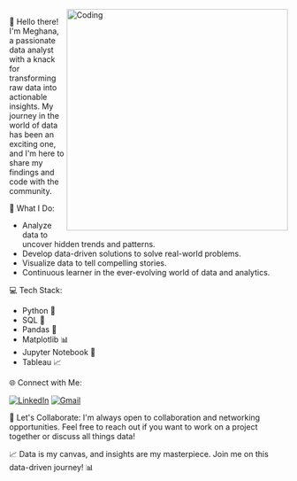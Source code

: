 <img align="right" alt="Coding" width="400" src="https://user-images.githubusercontent.com/74038190/213760705-0d5bf320-4f43-4352-b74b-0889ae726bf7.gif">


👋 Hello there! I'm Meghana, a passionate data analyst with a knack for transforming raw data into actionable insights. My journey in the world of data has been an exciting one, and I'm here to share my findings and code with the community.

🔬 What I Do:
- Analyze data to uncover hidden trends and patterns.
- Develop data-driven solutions to solve real-world problems.
- Visualize data to tell compelling stories.
- Continuous learner in the ever-evolving world of data and analytics.

💻 Tech Stack:
- Python 🐍
- SQL 📝
- Pandas 🐼
- Matplotlib 📊
- Jupyter Notebook 📓
- Tableau 📈

🌐 Connect with Me:

[![LinkedIn](https://img.shields.io/badge/LinkedIn-Connect-blue?style=for-the-badge&logo=linkedin&logoColor=white)](https://www.linkedin.com/in/MeghaNa./)
 [![Gmail](https://img.shields.io/badge/Gmail-Click%20to%20Email-red?style=for-the-badge&logo=gmail)](mailto:megzu07@gmail.com)
 

🤝 Let's Collaborate:
I'm always open to collaboration and networking opportunities. Feel free to reach out if you want to work on a project together or discuss all things data!

📈 Data is my canvas, and insights are my masterpiece. Join me on this data-driven journey! 📊
